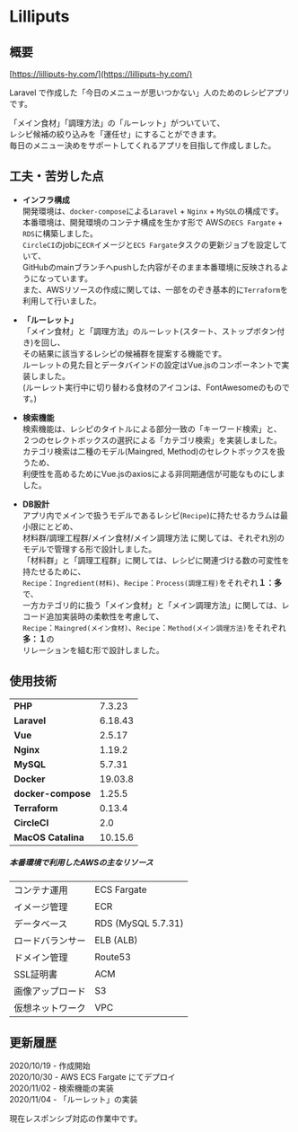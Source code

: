 # Lilliputs


## 概要
[https://lilliputs-hy.com/](https://lilliputs-hy.com/)  
  
Laravel で作成した「今日のメニューが思いつかない」人のためのレシピアプリです。  
    
「メイン食材」「調理方法」の「ルーレット」がついていて、  
レシピ候補の絞り込みを「運任せ」にすることができます。  
毎日のメニュー決めをサポートしてくれるアプリを目指して作成しました。

## 工夫・苦労した点

- **インフラ構成**  
開発環境は、`docker-compose`による`Laravel` + `Nginx` + `MySQL`の構成です。  
本番環境は、開発環境のコンテナ構成を生かす形で AWSの`ECS Fargate` + `RDS`に構築しました。    
`CircleCI`のjobに`ECR`イメージと`ECS Fargate`タスクの更新ジョブを設定していて、  
GitHubのmainブランチへpushした内容がそのまま本番環境に反映されるようになっています。  
また、AWSリソースの作成に関しては、一部をのぞき基本的に`Terraform`を利用して行いました。  

- **「ルーレット」**  
「メイン食材」と「調理方法」のルーレット(スタート、ストップボタン付き)を回し、  
その結果に該当するレシピの候補群を提案する機能です。  
ルーレットの見た目とデータバインドの設定はVue.jsのコンポーネントで実装しました。  
(ルーレット実行中に切り替わる食材のアイコンは、FontAwesomeのものです。)  

- **検索機能**  
検索機能は、レシピのタイトルによる部分一致の「キーワード検索」と、  
２つのセレクトボックスの選択による「カテゴリ検索」を実装しました。  
カテゴリ検索は二種のモデル(Maingred, Method)のセレクトボックスを扱うため、    
利便性を高めるためにVue.jsのaxiosによる非同期通信が可能なものにしました。

- **DB設計**  
アプリ内でメインで扱うモデルであるレシピ(`Recipe`)に持たせるカラムは最小限にとどめ、  
材料群/調理工程群/メイン食材/メイン調理方法 に関しては、それぞれ別のモデルで管理する形で設計しました。  
「材料群」と「調理工程群」に関しては、レシピに関連づける数の可変性を持たせるために、  
`Recipe`：`Ingredient(材料)`、`Recipe`：`Process(調理工程)`をそれぞれ**１：多**で、  
一方カテゴリ的に扱う「メイン食材」と「メイン調理方法」に関しては、レコード追加実装時の柔軟性を考慮して、  
`Recipe`：`Maingred(メイン食材)`、`Recipe`：`Method(メイン調理方法)`をそれぞれ**多：１**の  
リレーションを組む形で設計しました。  
  


## 使用技術
|                    |             |
|--------------------|-------------|
| **PHP**            | 7.3.23      |
| **Laravel**        | 6.18.43     |
| **Vue**            | 2.5.17      | 
| **Nginx**          | 1.19.2      | 
| **MySQL**          | 5.7.31      | 
| **Docker**         | 19.03.8     |
| **docker-compose** | 1.25.5      |
| **Terraform**      | 0.13.4      |
| **CircleCI**       | 2.0         |
| **MacOS Catalina** | 10.15.6     |

##### 本番環境で利用したAWSの主なリソース
|                       |                    |
|-----------------------|--------------------|
| コンテナ運用            | ECS Fargate        |
| イメージ管理            | ECR                |
| データベース            | RDS (MySQL 5.7.31) |
| ロードバランサー         | ELB (ALB)          |
| ドメイン管理            | Route53            |
| SSL証明書              | ACM                |
| 画像アップロード         | S3                 |
| 仮想ネットワーク         | VPC                |


## 更新履歴

2020/10/19 -   作成開始  
2020/10/30 -   AWS ECS Fargate にてデプロイ  
2020/11/02 -   検索機能の実装  
2020/11/04 -   「ルーレット」の実装

現在レスポンシブ対応の作業中です。  
